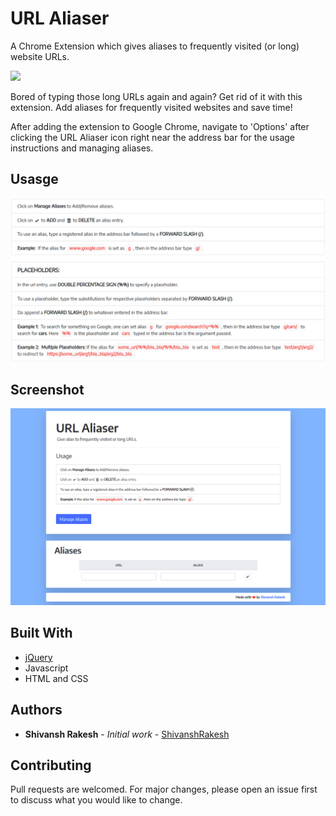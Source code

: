 # URL Aliaser

A Chrome Extension which gives aliases to frequently visited (or long) website URLs.

[![](https://developer.chrome.com/webstore/images/ChromeWebStore_Badge_v2_340x96.png)](https://chrome.google.com/webstore/detail/url-aliaser/dpmjkbfpciagadmabadpflnhlkhcaaii)

Bored of typing those long URLs again and again? Get rid of it with this extension. Add aliases for frequently visited websites and save time!

After adding the extension to Google Chrome, navigate to 'Options' after clicking the URL Aliaser icon right near the address bar for the usage instructions and managing aliases.

## Usasge

![](https://github.com/ShivanshRakesh/url-aliaser/blob/master/usage_instructions.png)

## Screenshot
![](https://github.com/ShivanshRakesh/url-aliaser/blob/master/Screenshot.png)
## Built With

* [jQuery](https://api.jquery.com/)
* Javascript
* HTML and CSS

## Authors

* **Shivansh Rakesh** - *Initial work* - [ShivanshRakesh](https://github.com/ShivanshRakesh)

## Contributing
Pull requests are welcomed. For major changes, please open an issue first to discuss what you would like to change.
